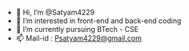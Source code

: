 - 👋 Hi, I’m @Satyam4229
- 👀 I’m interested in front-end and back-end coding
- 🌱 I’m currently pursuing BTech - CSE
- 📫 Mail-id : Psatyam4229@gmail.com 

<!---
Satyam4229/Satyam4229 is a ✨ special ✨ repository because its `README.md` (this file) appears on your GitHub profile.
You can click the Preview link to take a look at your changes.
--->
